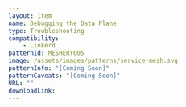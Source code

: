 ```yaml
---
layout: item
name: Debugging the Data Plane
type: Troubleshooting
compatibility:
    - Linkerd
patternId: MESHERY005
image: /assets/images/patterns/service-mesh.svg
patternInfo: "[Coming Soon]"
patternCaveats: "[Coming Soon]"
URL: ""
downloadLink: 
---
```

    